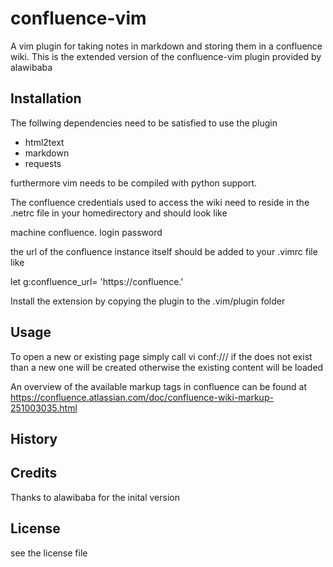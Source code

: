 # confluence-vim

A vim plugin for taking notes in markdown and storing them in a confluence wiki.
This is the extended version of the confluence-vim plugin provided by alawibaba

## Installation

The follwing dependencies need to be satisfied to use the plugin

* html2text
* markdown
* requests

furthermore vim needs to be compiled with python support.

The confluence credentials used to access the wiki need to reside in
the .netrc file in your homedirectory and should look like

machine confluence.<YOURDOMAIN>
login <USERNAME>
password <PASSWORD>

the url of the confluence instance itself should be added to your .vimrc file like

let g:confluence_url= 'https://confluence.<YOURDOMAIN>'

Install the extension by copying the plugin to the .vim/plugin folder

## Usage

To open a new or existing page simply call
vi conf://<SPACEKEY>/<PAGE>
if the <PAGE> does not exist than a new one will be created otherwise
the existing content will be loaded

An overview of the available markup tags in confluence can be found at
https://confluence.atlassian.com/doc/confluence-wiki-markup-251003035.html

## History

## Credits

Thanks to alawibaba for the inital version

## License

see the license file
